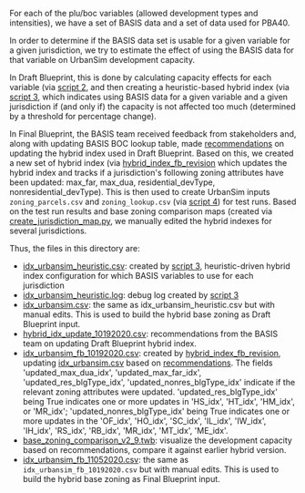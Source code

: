 
For each of the plu/boc variables (allowed development types and intensities), we have a set of BASIS data and a set of data used for PBA40.

In order to determine if the BASIS data set is usable for a given variable for a given jurisdiction, we try to estimate the effect of using the BASIS data
for that variable on UrbanSim development capacity.

In Draft Blueprint, this is done by calculating capacity effects for each variable (via [script 2](../2_calculate_juris_basis_pba40_capacity_metrics.py),
and then creating a heuristic-based hybrid index (via [script 3](../3_create_heuristic_hybrid_idx.py), which indicates using BASIS data for a
given variable and a given jurisdiction if (and only if) the capacity is not affected too much (determined by a threshold for percentage change).

In Final Blueprint, the BASIS team received feedback from stakeholders and, along with updating BASIS BOC lookup table, made [recommendations](hybrid_idx_update_10192020.csv) on updating the hybrid index used in Draft Blueprint. Based on this, we created a new set of hybrid index (via [hybrid_index_fb_revision](../hybrid_index_fb_revision.ipynb) which updates the hybrid index and tracks if a jurisdiction's following zoning attributes have been updated: max_far, max_dua, residential_devType, nonresidential_devType). This is then used to create UrbanSim inputs `zoning_parcels.csv` and `zoning_lookup.csv` (via [script 4](../4_create_hybrid_urbansim_input.py)) for test runs. Based on the test run results and base zoning comparison maps (created via [create_jurisdiction_map.py](../create_jurisdiction_map.py), we manually edited the hybrid indexes for several jurisdictions.

Thus, the files in this directory are:

* [idx_urbansim_heuristic.csv](idx_urbansim_heuristic.csv): created by [script 3](../3_create_heuristic_hybrid_idx.py), heuristic-driven hybrid index configuration for which BASIS variables to use for each jurisdiction
* [idx_urbansim_heuristic.log](idx_urbansim_heuristic.csv): debug log created by [script 3](../3_create_heuristic_hybrid_idx.py)
* [idx_urbansim.csv](idx_urbansim.csv): the same as idx_urbansim_heuristic.csv but with manual edits. This is used to build the hybrid base zoning as Draft Blueprint input.
* [hybrid_idx_update_10192020.csv](hybrid_idx_update_10192020.csv): recommendations from the BASIS team on updating Draft Blueprint hybrid index.
* [idx_urbansim_fb_10192020.csv](idx_urbansim_fb_10192020.csv): created by [hybrid_index_fb_revision](../hybrid_index_fb_revision.ipynb), updating [idx_urbansim.csv](idx_urbansim.csv) based on [recommendations](hybrid_idx_update_10192020.csv). The fields 'updated_max_dua_idx', 'updated_max_far_idx', 'updated_res_blgType_idx', 'updated_nonres_blgType_idx' indicate if the relevant zoning attributes were updated. 'updated_res_blgType_idx' being True indicates one or more updates in 'HS_idx', 'HT_idx', 'HM_idx', or 'MR_idx'; 'updated_nonres_blgType_idx' being True indicates one or more updates in the 'OF_idx', 'HO_idx', 'SC_idx', 'IL_idx', 'IW_idx', 'IH_idx', 'RS_idx', 'RB_idx', 'MR_idx', 'MT_idx', 'ME_idx'.
* [base_zoning_comparison_v2_9.twb](base_zoning_comparison_v2_9.twb): visualize the development capacity based on recommendations, compare it against earlier hybrid version.
* [idx_urbansim_fb_11052020.csv](idx_urbansim_fb_11052020.csv): the same as `idx_urbansim_fb_10192020.csv` but with manual edits. This is used to build the hybrid base zoning as Final Blueprint input.


